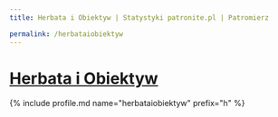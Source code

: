 ```yaml
---
title: Herbata i Obiektyw | Statystyki patronite.pl | Patromierz

permalink: /herbataiobiektyw
---
```


# [Herbata i Obiektyw](https://patronite.pl/herbataiobiektyw)

{% include profile.md name="herbataiobiektyw" prefix="h" %}
